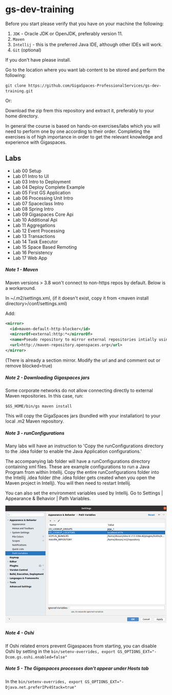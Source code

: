 # gs-dev-training

Before you start please verify that you have on your machine the following:

1. `JDK` - Oracle JDK or OpenJDK, preferably version 11.
1. `Maven`
1. `Intellij` - this is the preferred Java IDE, although other IDEs will work.
1. `Git` (optional)

If you don't have please install.

Go to the location where you want lab content to be stored and perform the following:

`git clone https://github.com/GigaSpaces-ProfessionalServices/gs-dev-training.git`

Or:

Download the zip frem this repository and extract it, preferably to your home directory.

In general the course is based on hands-on exercises/labs which you will need to perform one by one according to their order. Completing the exercises is of high importance in order to get the relevant knowledge and experience with Gigaspaces.
 
## Labs

 * Lab 00 Setup
 * Lab 01 Intro to UI
 * Lab 03 Intro to Deployment
 * Lab 04 Deploy Complete Example
 * Lab 05 First GS Application
 * Lab 06 Processing Unit Intro
 * Lab 07 Spaceclass Intro
 * Lab 08 Spring Intro
 * Lab 09 Gigaspaces Core Api
 * Lab 10 Additional Api
 * Lab 11 Aggregations
 * Lab 12 Event Processing
 * Lab 13 Transactions
 * Lab 14 Task Executor
 * Lab 15 Space Based Remoting
 * Lab 16 Persistency
 * Lab 17 Web App

##### Note 1 - Maven

Maven versions &gt; 3.8 won't connect to non-https repos by default. Below is a workaround.

In ~/.m2/settings.xml, (if it doesn't exist, copy it from &lt;maven install directory&gt;/conf/settings.xml)

Add:
```xml
<mirror>
  <id>maven-default-http-blocker</id>
  <mirrorOf>external:http:*</mirrorOf>
  <name>Pseudo repository to mirror external repositories intially using HTTP.</name>
  <url>http://maven-repository.openspaces.org</url>
</mirror>
```
(There is already a section mirror. Modify the url and and comment out or remove blocked=true)

##### Note 2 - Downloading Gigaspaces jars

Some corporate networks do not allow connecting directly to external Maven repositories. In this case, run:

`$GS_HOME/bin/gs maven install`

This will copy the GigaSpaces jars (bundled with your installation) to your local .m2 Maven repository.

##### Note 3 - runConfigurations

Many labs will have an instruction to 'Copy the runConfigurations directory to the .idea folder to enable the Java Application configurations.'

The accompanying lab folder will have a runConfigurations directory containing xml files. These are example configurations to run a Java Program from within Intellij. Copy the entire runConfigurations folder into the Intellij .idea folder (the .idea folder gets created when you open the Maven project in Intellj). You will then need to restart Intellij.

You can also set the environment variables used by Intellij. Go to Settings | Appearance & Behavior | Path Variables.

![Intellij environment variables](./Pictures/Picture1.png)

##### Note 4 - Oshi
If Oshi related errors prevent Gigaspaces from starting, you can disable Oshi by setting in the `bin/setenv-overrides, export GS_OPTIONS_EXT="-Dcom.gs.oshi.enabled=false"`

##### Note 5 - The Gigaspaces processes don't appear under Hosts tab
In the `bin/setenv-overrides, export GS_OPTIONS_EXT="-Djava.net.preferIPv4Stack=true"`

